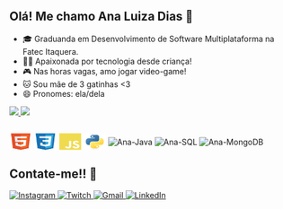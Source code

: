 ## Olá! Me chamo Ana Luiza Dias 💖

- 🎓 Graduanda em Desenvolvimento de Software Multiplataforma na Fatec Itaquera.
- 👧🏻 Apaixonada por tecnologia desde criança!
- 🎮 Nas horas vagas, amo jogar video-game!
- 🐱 Sou mãe de 3 gatinhas <3
- 😄 Pronomes: ela/dela

<div>
  <a href="https://github.com/AnnaDays">
       <img height="180em" src="https://github-readme-stats.vercel.app/api/top-langs/?username=AnnaDays&layout=compact&langs_count=16&theme=dracula"/>
    <img height="180em" src="https://github-readme-stats.vercel.app/api?username=AnnaDays&show_icons=true&theme=dracula"/>
  </a>
</div>

##
<div style="display: inline-block">
  <img align="center" alt="Ana-HTML5" height="30" width="40" src="https://raw.githubusercontent.com/devicons/devicon/master/icons/html5/html5-original.svg">
  <img align="center" alt="Ana-CSS3" height="30" width="40" src="https://raw.githubusercontent.com/devicons/devicon/master/icons/css3/css3-original.svg">
  <img align="center" alt="Ana-Js" height="30" width="40" src="https://raw.githubusercontent.com/devicons/devicon/master/icons/javascript/javascript-plain.svg">
  <img align="center" alt="Ana-Python" height="30" width="40" src="https://raw.githubusercontent.com/devicons/devicon/master/icons/python/python-original.svg">
  <img align="center" alt="Ana-Java" height="30" width="40" src="https://cdn.jsdelivr.net/gh/devicons/devicon@latest/icons/java/java-original.svg">
  <img align="center" alt="Ana-SQL" height="30" width="40" src="https://cdn.jsdelivr.net/gh/devicons/devicon@latest/icons/mysql/mysql-original.svg">
  <img align="center" alt="Ana-MongoDB" height="30" width="40" src="https://cdn.jsdelivr.net/gh/devicons/devicon@latest/icons/mongodb/mongodb-original.svg">
</div>

##
## Contate-me!! 👋
<div>
  <a href="https://www.instagram.com/anadias083/" target="_blank">
    <img src="https://img.shields.io/badge/-Instagram-E4405F?style=for-the-badge&logo=instagram&logoColor=white" alt="Instagram">
  </a>
  <a href="https://www.twitch.tv/annadays/" target="_blank">
    <img src="https://img.shields.io/badge/Twitch-9146FF?style=for-the-badge&logo=twitch&logoColor=white" alt="Twitch">
  </a>
  <a href="mailto:analuizadias389@gmail.com" target="_blank">
    <img src="https://img.shields.io/badge/-Gmail-D14836?style=for-the-badge&logo=gmail&logoColor=white" alt="Gmail">
  </a>
  <a href="https://www.linkedin.com/in/ana-luiza-dias-an0808/" target="_blank">
    <img src="https://img.shields.io/badge/-LinkedIn-0077B5?style=for-the-badge&logo=linkedin&logoColor=white" alt="LinkedIn">
  </a>
</div>




